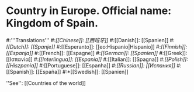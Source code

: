 # Country in Europe. Official name: Kingdom of Spain.
#:'''Translations'''
#:*[[Chinese]]: [[西班牙]]
#:*[[Danish]]: [[Spanien]]
#:*[[Dutch]]: [[Spanje]]
#:*[[Esperanto]]: [[eo:Hispanio|Hispanio]]
#:*[[Finnish]]: [[Espanja]]
#:*[[French]]: [[Espagne]]
#:*[[German]]: [[Spanien]]
#:*[[Greek]]: [[Ισπανία]]
#:*[[Interlingua]]: [[Espania]]
#:*[[Italian]]: [[Spagna]]
#:*[[Polish]]: [[Hiszpania]]
#:*[[Portuguese]]: [[Espanha]]
#:*[[Russian]]: [[Испания]]
#:*[[Spanish]]: [[España]]
#:*[[Swedish]]: [[Spanien]]

''See'': [[Countries of the world]]